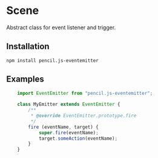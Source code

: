 # Scene

Abstract class for event listener and trigger.


## Installation

    npm install pencil.js-eventemitter


## Examples

```js
    import EventEmitter from "pencil.js-eventemitter";
    
    class MyEmitter extends EventEmitter {
        /**
         * @override EventEmitter.prototype.fire
         */
        fire (eventName, target) {
            super.fire(eventName);
            target.someAction(eventName);
        }
    }
```
